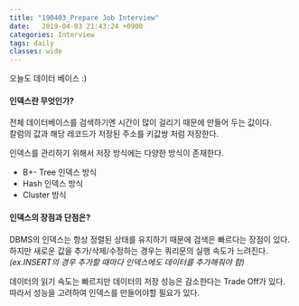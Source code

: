 ```yaml
---
title: "190403_Prepare Job Interview"
date:   2019-04-03 21:43:24 +0900
categories: Interview
tags: daily
classes: wide
---
```


오늘도 데이터 베이스 :)  
  
#### 인덱스란 무엇인가?

전체 데이터베이스를 검색하기엔 시간이 많이 걸리기 때문에 만들어 두는 값이다.  
칼럼의 값과 해당 레코드가 저장된 주소를 키값쌍 처럼 저장한다.  
  
인덱스를 관리하기 위해서 저장 방식에는 다양한 방식이 존재한다.  
- B+- Tree 인덱스 방식
- Hash 인덱스 방식
- Cluster 방식

#### 인덱스의 장점과 단점은?

DBMS의 인덱스는 항상 정렬된 상태를 유지하기 때문에 검색은 빠르다는 장점이 있다.  
하지만 새로운 값을 추가/삭제/수정하는 경우는 쿼리문의 실행 속도가 느려진다.  
_(ex.INSERT의 경우 추가할 때마다 인덱스에도 데이터를 추가해줘야 함)_
  
데이터의 읽기 속도는 빠르지만 데이터의 저장 성능은 감소한다는 Trade Off가 있다.  
따라서 성능을 고려하여 인덱스를 만들어야할 필요가 있다.  